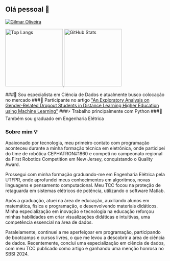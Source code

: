 ## Olá pessoal 👋

[![Gilmar Oliveira](https://img.shields.io/badge/Gilmar%20Oliveira-0077B5?style=for-the-badge&logo=linkedin&logoColor=white)](https://www.linkedin.com/in/gilmar-oliveira/)

<div>
  <a href="https://github.com/Gillmar92">
    <img loading="lazy" height="180em" src="https://github-readme-stats.vercel.app/api/top-langs/?username=Gillmar92&layout=compact&langs_count=7&theme=dracula" alt="Top Langs">
    <img loading="lazy" height="180em" src="https://github-readme-stats.vercel.app/api?username=Gillmar92&show_icons=true&theme=dracula&count_private=true" alt="GitHub Stats">
  </a>
</div>
  
###🔭 Sou especialista em Ciência de Dados e atualmente busco colocação no mercado
###📃 Participante no artigo ["An Exploratory Analysis on Gender-Related Dropout Students in Distance Learning Higher Education using Machine Learning"]([url](https://dl.acm.org/doi/10.1145/3658271.3658323))
###⚡ Trabalho principalmente com Python
###💬 Também sou graduado em Engenharia Elétrica

### Sobre mim 💡

Apaixonado por tecnologia, meu primeiro contato com programação aconteceu durante a minha formação técnica em eletrônica, onde participei do time de robótica CEPHATRON#1860 e competi no campeonato regional da First Robotics Competition em New Jersey, conquistando o Quality Award.

Prossegui com minha formação graduando-me em Engenharia Elétrica pela UTFPR, onde aprofundei meus conhecimentos em algoritmos, novas linguagens e pensamento computacional. Meu TCC focou na proteção de retaguarda em sistemas elétricos de potência, utilizando o software Matlab.

Após a graduação, atuei na área de educação, auxiliando alunos em matemática, física e programação, e desenvolvendo materiais didáticos. Minha especialização em inovação e tecnologia na educação reforçou minhas habilidades em criar visualizações didáticas e intuitivas, uma competência essencial na área de dados.

Paralelamente, continuei a me aperfeiçoar em programação, participando de bootcamps e cursos livres, o que me levou a descobrir a área de ciência de dados. Recentemente, conclui uma especialização em ciência de dados, com meu TCC publicado como artigo e ganhando uma menção honrosa no SBSI 2024.
